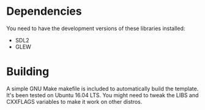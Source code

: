Dependencies
============

You need to have the development versions of these libraries installed:

- SDL2
- GLEW

Building
========

A simple GNU Make makefile is included to automatically build the template.  It's been tested on Ubuntu 16.04 LTS.  You might need to tweak the LIBS and CXXFLAGS variables to make it work on other distros.

